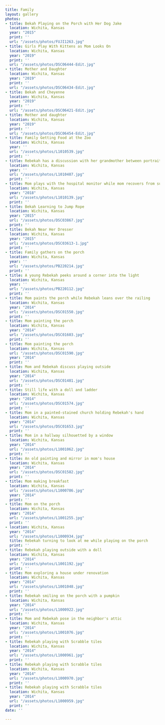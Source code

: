 ```yaml
---
title: Family
layout: gallery
photos:
- title: Bekah Playing on the Porch with Her Dog Jake
  location: Wichita, Kansas
  year: "2015"
  print: ''
  url: "/assets/photos/FUJI1263.jpg"
- title: Girls Play With Kittens as Mom Looks On
  location: Wichita, Kansas
  year: "2019"
  print: ''
  url: "/assets/photos/DSC06444-Edit.jpg"
- title: Mother and Daughter
  location: Wichita, Kansas
  year: "2019"
  print: ''
  url: "/assets/photos/DSC06434-Edit.jpg"
- title: Bekah and Cheyenne
  location: Wichita, Kansas
  year: "2019"
  print: ''
  url: "/assets/photos/DSC06421-Edit.jpg"
- title: Mother and daughter
  location: Wichita, Kansas
  year: "2019"
  print: ''
  url: "/assets/photos/DSC06454-Edit.jpg"
- title: Family Getting Food at the Zoo
  location: Wichita, Kansas
  year: ''
  url: "/assets/photos/L1010539.jpg"
  print: ''
- title: Rebekah has a discussion with her grandmother between portraits
  location: Wichita, Kansas
  year: ''
  url: "/assets/photos/L1010487.jpg"
  print: ''
- title: Mom plays with the hospital monitor while mom recovers from surgery
  location: Wichita, Kansas
  year: "2018"
  url: "/assets/photos/L1010139.jpg"
  print: ''
- title: Bekah Learning to Jump Rope
  location: Wichita, Kansas
  year: "2015"
  url: "/assets/photos/DSC03867.jpg"
  print: ''
- title: Bekah Near Her Dresser
  location: Wichita, Kansas
  year: "2015"
  url: "/assets/photos/DSC03613-1.jpg"
  print: ''
- title: Family gathers on the porch
  location: Wichita, Kansas
  year: ''
  url: "/assets/photos/PB220214.jpg"
  print: ''
- title: A young Rebekah peeks around a corner into the light
  location: Wichita, Kansas
  year: ''
  url: "/assets/photos/PB220112.jpg"
  print: ''
- title: Mom paints the porch while Rebekah leans over the railing
  location: Wichita, Kansas
  year: "2014"
  url: "/assets/photos/DSC01550.jpg"
  print: ''
- title: Mom painting the porch
  location: Wichita, Kansas
  year: "2014"
  url: "/assets/photos/DSC01603.jpg"
  print: ''
- title: Mom painting the porch
  location: Wichita, Kansas
  url: "/assets/photos/DSC01590.jpg"
  year: "2014"
  print: ''
- title: Mom and Rebekah discuss playing outside
  location: Wichita, Kansas
  year: "2014"
  url: "/assets/photos/DSC01481.jpg"
  print: ''
- title: Still life with a doll and ladder
  location: Wichita, Kansas
  year: "2014"
  url: "/assets/photos/DSC01574.jpg"
  print: ''
- title: Mom in a painted-stained church holding Rebekah's hand
  location: Wichita, Kansas
  year: "2014"
  url: "/assets/photos/DSC01653.jpg"
  print: ''
- title: Mom in a hallway silhouetted by a window
  location: Wichita, Kansas
  year: "2014"
  url: "/assets/photos/L1001062.jpg"
  print: ''
- title: An old painting and mirror in mom's house
  location: Wichita, Kansas
  year: "2014"
  url: "/assets/photos/DSC01582.jpg"
  print: ''
- title: Mom making breakfast
  location: Wichita, Kansas
  url: "/assets/photos/L1000786.jpg"
  year: "2014"
  print: ''
- title: Mom on the porch
  location: Wichita, Kansas
  year: "2014"
  url: "/assets/photos/L1001255.jpg"
  print: ''
- location: Wichita, Kansas
  year: "2014"
  url: "/assets/photos/L1000934.jpg"
  title: Rebekah turning to look at me while playing on the porch
  print: ''
- title: Rebekah playing outside with a doll
  location: Wichita, Kansas
  year: "2014"
  url: "/assets/photos/L1001192.jpg"
  print: ''
- title: Mom exploring a house under renovation
  location: Wichita, Kansas
  year: "2014"
  url: "/assets/photos/L1001048.jpg"
  print: ''
- title: Rebekah smiling on the porch with a pumpkin
  location: Wichita, Kansas
  year: "2014"
  url: "/assets/photos/L1000922.jpg"
  print: ''
- title: Mom and Rebekah pose in the neighbor's attic
  location: Wichita, Kansas
  year: "2014"
  url: "/assets/photos/L1001076.jpg"
  print: ''
- title: Rebekah playing with Scrabble tiles
  location: Wichita, Kansas
  year: "2014"
  url: "/assets/photos/L1000961.jpg"
  print: ''
- title: Rebekah playing with Scrabble tiles
  location: Wichita, Kansas
  year: "2014"
  url: "/assets/photos/L1000970.jpg"
  print: ''
- title: Rebekah playing with Scrabble tiles
  location: Wichita, Kansas
  year: "2014"
  url: "/assets/photos/L1000959.jpg"
  print: ''
date: ''

---
```

